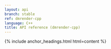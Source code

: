 ```yaml
---
layout: api
branch: stable
ref: dmrender-cpp
language: C++
title: API reference (dmrender-cpp)
---
```

{% include anchor_headings.html html=content %}